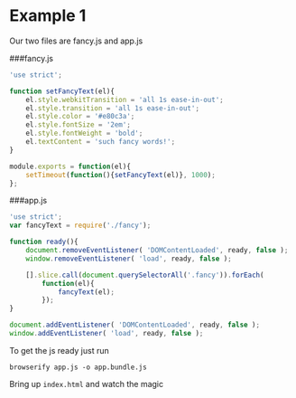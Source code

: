 Example 1
===

Our two files are fancy.js and app.js

###fancy.js

```javascript
'use strict';

function setFancyText(el){
    el.style.webkitTransition = 'all 1s ease-in-out';
    el.style.transition = 'all 1s ease-in-out';
    el.style.color = '#e80c3a';
    el.style.fontSize = '2em';
    el.style.fontWeight = 'bold';
    el.textContent = 'such fancy words!';
}

module.exports = function(el){
    setTimeout(function(){setFancyText(el)}, 1000);
};
```

###app.js
```javascript
'use strict';
var fancyText = require('./fancy');

function ready(){
    document.removeEventListener( 'DOMContentLoaded', ready, false );
    window.removeEventListener( 'load', ready, false );

    [].slice.call(document.querySelectorAll('.fancy')).forEach(
        function(el){
            fancyText(el);
        });
}

document.addEventListener( 'DOMContentLoaded', ready, false );
window.addEventListener( 'load', ready, false );
```

To get the js ready just run

```browserify app.js -o app.bundle.js``` 

Bring up `index.html` and watch the magic